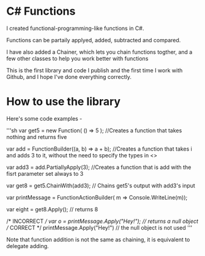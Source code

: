 # C# Functions
I created functional-programming-like functions in C#.

Functions can be partaily applyed, added, subtracted and compared.

I have also added a Chainer, which lets you chain functions togther, and a few other classes to help you work better with functions

This is the first library and code I publish and the first time I work with Github, and I hope I've done everything correctly.

# How to use the library

Here's some code examples - 

'''sh
var get5 = new Function<int>( () => 5 ); //Creates a function that takes nothing and returns five

var add = FunctionBuilder((a, b) => a + b);  //Creates a function that takes i and adds 3 to it, without the need to specify the types in <>

var add3 = add.PartiallyApply(3); //Creates a function that is add with the fisrt parameter set always to 3

var get8 = get5.ChainWith(add3); // Chains get5's output with add3's input

var printMessage = FunctionActionBuilder( m => Console.WriteLine(m));

var eight = get8.Apply(); // returns 8

/* INCORRECT */
var o = printMessage.Apply("Hey!"); // returns a null object
/* CORRECT */
printMessage.Apply("Hey!") // the null object is not used
'''

Note that function addition is not the same as chaining, it is equivalent to delegate adding.
